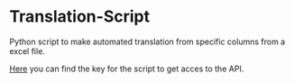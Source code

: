 # Translation-Script
Python script to make automated translation from specific columns from a excel file.

[Here](https://inlinemarketevolutionoy.sharepoint.com/Shared%20Documents/PROJECTS/Translation/Microsoft%20Translator%20key.txt)
you can find the key for the script to get acces to the API.

